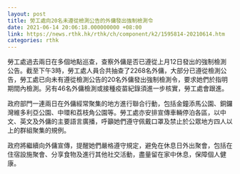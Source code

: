 ```yaml
---
layout: post
title: 勞工處向20名未遵從檢測公告的外傭發出強制檢測令
date: 2021-06-14 20:06:18.000000000 +08:00
link: https://news.rthk.hk/rthk/ch/component/k2/1595814-20210614.htm
categories: rthk
---
```


勞工處過去兩日在多個地點巡查，查察外傭是否已遵從上月12日發出的強制檢測公告。截至下午3時，勞工處人員合共抽查了2268名外傭，大部分已遵從檢測公告，勞工處已向未有遵從檢測公告的20名外傭發出強制檢測令，要求她們於指明期間內檢測。另有46名外傭檢測或接種疫苗紀錄須進一步核實，勞工處會跟進。

政府部門一連兩日在外傭經常聚集的地方進行聯合行動，包括金鐘添馬公園、銅鑼灣維多利亞公園、中環和荔枝角公園等。勞工處亦安排宣傳車輛停泊各區，以中文、英文及外傭的主要語言廣播，呼籲她們遵守佩戴口罩及禁止於公眾地方四人以上的群組聚集的規例。

政府將繼續向外傭宣傳，提醒她們嚴格遵守規定，避免在休息日外出聚會，包括在住宿設施聚會、分享食物及進行其他社交活動，盡量留在家中休息，保障個人健康。
